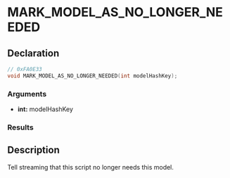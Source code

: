 # MARK_MODEL_AS_NO_LONGER_NEEDED

## Declaration
```cpp
// 0xFA0E33
void MARK_MODEL_AS_NO_LONGER_NEEDED(int modelHashKey);
```

### Arguments
- **int:** modelHashKey

### Results

## Description
Tell streaming that this script no longer needs this model.